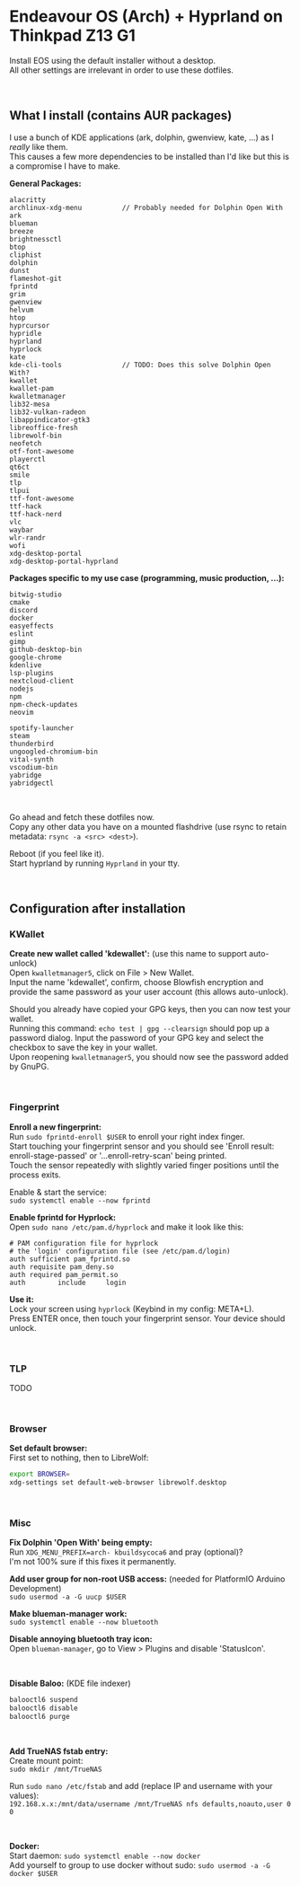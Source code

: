 # Endeavour OS (Arch) + Hyprland on Thinkpad Z13 G1
Install EOS using the default installer without a desktop.  
All other settings are irrelevant in order to use these dotfiles.  

&nbsp;

## What I install (contains AUR packages)
I use a bunch of KDE applications (ark, dolphin, gwenview, kate, ...) as I *really* like them.  
This causes a few more dependencies to be installed than I'd like but this is a compromise I have to make.

**General Packages:**
```
alacritty
archlinux-xdg-menu          // Probably needed for Dolphin Open With
ark
blueman
breeze
brightnessctl
btop
cliphist
dolphin
dunst
flameshot-git
fprintd
grim
gwenview
helvum
htop
hyprcursor
hypridle
hyprland
hyprlock
kate
kde-cli-tools               // TODO: Does this solve Dolphin Open With?
kwallet
kwallet-pam
kwalletmanager
lib32-mesa
lib32-vulkan-radeon
libappindicator-gtk3
libreoffice-fresh
librewolf-bin
neofetch
otf-font-awesome
playerctl
qt6ct
smile
tlp
tlpui
ttf-font-awesome
ttf-hack
ttf-hack-nerd
vlc
waybar
wlr-randr
wofi
xdg-desktop-portal
xdg-desktop-portal-hyprland
```

**Packages specific to my use case (programming, music production, ...):**
```
bitwig-studio
cmake
discord
docker
easyeffects
eslint
gimp
github-desktop-bin
google-chrome
kdenlive
lsp-plugins
nextcloud-client
nodejs
npm
npm-check-updates
neovim

spotify-launcher
steam
thunderbird
ungoogled-chromium-bin
vital-synth
vscodium-bin
yabridge
yabridgectl
```

&nbsp;

Go ahead and fetch these dotfiles now.  
Copy any other data you have on a mounted flashdrive (use rsync to retain metadata: `rsync -a <src> <dest>`).

Reboot (if you feel like it).  
Start hyprland by running `Hyprland` in your tty.

&nbsp;

## Configuration after installation

### KWallet
**Create new wallet called 'kdewallet':** (use this name to support auto-unlock)  
Open `kwalletmanager5`, click on File > New Wallet.  
Input the name 'kdewallet', confirm, choose Blowfish encryption and provide the same password as your user account (this allows auto-unlock).

Should you already have copied your GPG keys, then you can now test your wallet.  
Running this command: `echo test | gpg --clearsign` should pop up a password dialog. Input the password of your GPG key and select the checkbox to save the key in your wallet.  
Upon reopening `kwalletmanager5`, you should now see the password added by GnuPG.

&nbsp;

### Fingerprint
**Enroll a new fingerprint:**  
Run `sudo fprintd-enroll $USER` to enroll your right index finger.  
Start touching your fingerprint sensor and you should see 'Enroll result: enroll-stage-passed' or '...enroll-retry-scan' being printed.  
Touch the sensor repeatedly with slightly varied finger positions until the process exits.

Enable & start the service:  
`sudo systemctl enable --now fprintd`

**Enable fprintd for Hyprlock:**  
Open `sudo nano /etc/pam.d/hyprlock` and make it look like this:
```
# PAM configuration file for hyprlock
# the 'login' configuration file (see /etc/pam.d/login)
auth sufficient pam_fprintd.so
auth requisite pam_deny.so
auth required pam_permit.so
auth        include     login
```

**Use it:**  
Lock your screen using `hyprlock` (Keybind in my config: META+L).  
Press ENTER once, then touch your fingerprint sensor. Your device should unlock.

&nbsp;

### TLP
TODO

&nbsp;

### Browser
**Set default browser:**  
First set to nothing, then to LibreWolf:  
```bash
export BROWSER=
xdg-settings set default-web-browser librewolf.desktop
```

&nbsp;

### Misc
**Fix Dolphin 'Open With' being empty:**  
Run `XDG_MENU_PREFIX=arch- kbuildsycoca6` and pray (optional)?  
I'm not 100% sure if this fixes it permanently.

**Add user group for non-root USB access:** (needed for PlatformIO Arduino Development)  
`sudo usermod -a -G uucp $USER`

**Make blueman-manager work:**  
`sudo systemctl enable --now bluetooth`  

**Disable annoying bluetooth tray icon:**  
Open `blueman-manager`, go to View > Plugins and disable 'StatusIcon'.

&nbsp;

**Disable Baloo:** (KDE file indexer)  
```bash
balooctl6 suspend
balooctl6 disable
balooctl6 purge
```

&nbsp;

**Add TrueNAS fstab entry:**  
Create mount point:  
`sudo mkdir /mnt/TrueNAS`

Run `sudo nano /etc/fstab` and add (replace IP and username with your values):  
`192.168.x.x:/mnt/data/username /mnt/TrueNAS nfs defaults,noauto,user 0 0`

&nbsp;

**Docker:**  
Start daemon: `sudo systemctl enable --now docker`  
Add yourself to group to use docker without sudo: `sudo usermod -a -G docker $USER`
